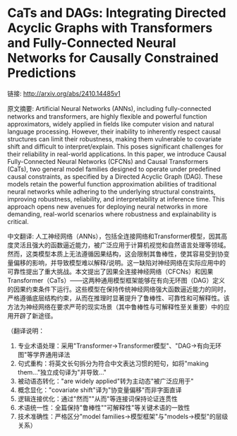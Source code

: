 # CaTs and DAGs: Integrating Directed Acyclic Graphs with Transformers and Fully-Connected Neural Networks for Causally Constrained Predictions

链接: http://arxiv.org/abs/2410.14485v1

原文摘要:
Artificial Neural Networks (ANNs), including fully-connected networks and
transformers, are highly flexible and powerful function approximators, widely
applied in fields like computer vision and natural language processing.
However, their inability to inherently respect causal structures can limit
their robustness, making them vulnerable to covariate shift and difficult to
interpret/explain. This poses significant challenges for their reliability in
real-world applications. In this paper, we introduce Causal Fully-Connected
Neural Networks (CFCNs) and Causal Transformers (CaTs), two general model
families designed to operate under predefined causal constraints, as specified
by a Directed Acyclic Graph (DAG). These models retain the powerful function
approximation abilities of traditional neural networks while adhering to the
underlying structural constraints, improving robustness, reliability, and
interpretability at inference time. This approach opens new avenues for
deploying neural networks in more demanding, real-world scenarios where
robustness and explainability is critical.

中文翻译:
人工神经网络（ANNs），包括全连接网络和Transformer模型，因其高度灵活且强大的函数逼近能力，被广泛应用于计算机视觉和自然语言处理等领域。然而，这类模型本质上无法遵循因果结构，这会限制其鲁棒性，使其容易受到协变量偏移的影响，并导致模型难以解释/说明。这一缺陷对神经网络在实际应用中的可靠性提出了重大挑战。本文提出了因果全连接神经网络（CFCNs）和因果Transformer（CaTs）——这两种通用模型框架能够在有向无环图（DAG）定义的因果约束条件下运行。这些模型在保持传统神经网络强大函数逼近能力的同时，严格遵循底层结构约束，从而在推理时显著提升了鲁棒性、可靠性和可解释性。该方法为神经网络在要求严苛的现实场景（其中鲁棒性与可解释性至关重要）中的应用开辟了新途径。

（翻译说明：
1. 专业术语处理：采用"Transformer→Transformer模型"、"DAG→有向无环图"等学界通用译法
2. 句式重构：将英文长句拆分为符合中文表达习惯的短句，如将"making them..."独立成句译为"并导致..."
3. 被动语态转化："are widely applied"转为主动态"被广泛应用于"
4. 概念显化："covariate shift"译为"协变量偏移"而非字面直译
5. 逻辑连接优化：通过"然而""从而"等连接词保持论证连贯性
6. 术语统一性：全篇保持"鲁棒性""可解释性"等关键术语的一致性
7. 技术准确性：严格区分"model families→模型框架"与"models→模型"的层级关系）
